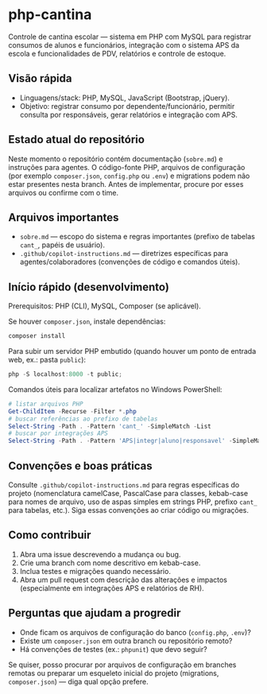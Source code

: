 # php-cantina

Controle de cantina escolar — sistema em PHP com MySQL para registrar consumos de alunos e funcionários, integração com o sistema APS da escola e funcionalidades de PDV, relatórios e controle de estoque.

## Visão rápida

- Linguagens/stack: PHP, MySQL, JavaScript (Bootstrap, jQuery).
- Objetivo: registrar consumo por dependente/funcionário, permitir consulta por responsáveis, gerar relatórios e integração com APS.

## Estado atual do repositório

Neste momento o repositório contém documentação (`sobre.md`) e instruções para agentes. O código-fonte PHP, arquivos de configuração (por exemplo `composer.json`, `config.php` ou `.env`) e migrations podem não estar presentes nesta branch. Antes de implementar, procure por esses arquivos ou confirme com o time.

## Arquivos importantes

- `sobre.md` — escopo do sistema e regras importantes (prefixo de tabelas `cant_`, papéis de usuário).
- `.github/copilot-instructions.md` — diretrizes específicas para agentes/colaboradores (convenções de código e comandos úteis).

## Início rápido (desenvolvimento)

Prerequisitos: PHP (CLI), MySQL, Composer (se aplicável).

Se houver `composer.json`, instale dependências:

```powershell
composer install
```

Para subir um servidor PHP embutido (quando houver um ponto de entrada web, ex.: pasta `public`):

```powershell
php -S localhost:8000 -t public;
```

Comandos úteis para localizar artefatos no Windows PowerShell:

```powershell
# listar arquivos PHP
Get-ChildItem -Recurse -Filter *.php
# buscar referências ao prefixo de tabelas
Select-String -Path . -Pattern 'cant_' -SimpleMatch -List
# buscar por integrações APS
Select-String -Path . -Pattern 'APS|integr|aluno|responsavel' -SimpleMatch -List
```

## Convenções e boas práticas

Consulte `.github/copilot-instructions.md` para regras específicas do projeto (nomenclatura camelCase, PascalCase para classes, kebab-case para nomes de arquivo, uso de aspas simples em strings PHP, prefixo `cant_` para tabelas, etc.). Siga essas convenções ao criar código ou migrações.

## Como contribuir

1. Abra uma issue descrevendo a mudança ou bug.
2. Crie uma branch com nome descritivo em kebab-case.
3. Inclua testes e migrações quando necessário.
4. Abra um pull request com descrição das alterações e impactos (especialmente em integrações APS e relatórios de RH).

## Perguntas que ajudam a progredir

- Onde ficam os arquivos de configuração do banco (`config.php`, `.env`)?
- Existe um `composer.json` em outra branch ou repositório remoto?
- Há convenções de testes (ex.: `phpunit`) que devo seguir?

Se quiser, posso procurar por arquivos de configuração em branches remotas ou preparar um esqueleto inicial do projeto (migrations, `composer.json`) — diga qual opção prefere.
